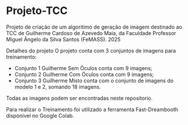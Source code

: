 # Projeto-TCC
Projeto de criação de um algoritimo de geração de imagem destinado ao TCC de Guilherme Cardoso de Azevedo Maia, da Faculdade Professor Miguel Ângelo da Silva Santos (FeMASS). 2025

Detalhes do projeto
O projeto conta com 3 conjuntos de imagens para treinamento:
* Conjunto 1 Guilherme Sem Óculos conta com 9 imagens;
* Conjunto 2 Guilherme Com Óculos conta com 9 imagens;
* Conjunto 3 Guilherme Misto conta com o conjunto de imagens do modelo 1 e 2, somando 18 imagens.

Todas as imagens podem ser encontradas neste repositorio.

Para realizar o Treinamento foi utilizado a ferramenta Fast-Dreambooth disponivel no Google Colab.
